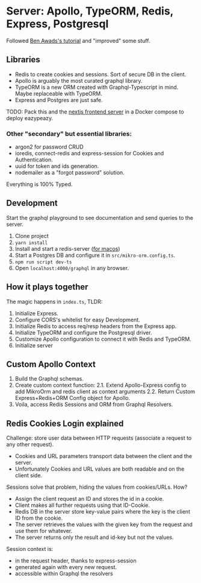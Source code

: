 # Server: Apollo, TypeORM, Redis, Express, Postgresql

Followed [Ben Awads's tutorial](https://www.youtube.com/watch?v=I6ypD7qv3Z8&ab_channel=BenAwad)
and "improved" some stuff.

## Libraries

* Redis to create cookies and sessions. Sort of secure DB in the client.
* Apollo is arguably the most curated graphql library.
* TypeORM is a new ORM created with Graphql-Typescript in mind. Maybe replaceable with TypeORM.
* Express and Postgres are just safe.

TODO: Pack this and the [nextjs frontend server](https://github.com/nvegater/client-nextjs-react)
in a Docker compose to deploy eazypeazy.

### Other "secondary" but essential libraries:
* argon2 for password CRUD
* ioredis, connect-redis and express-session for Cookies and Authentication.
* uuid for token and ids generation.
* nodemailer as a "forgot password" solution.

Everything is 100% Typed.

## Development

Start the graphql playground to see documentation and send queries to the server.

1. Clone project 
2. `yarn install`
3. Install and start a redis-server ([for macos](https://gist.github.com/tomysmile/1b8a321e7c58499ef9f9441b2faa0aa8))
4. Start a Postgres DB and configure it in `src/mikro-orm.config.ts`.
5. `npm run script dev-ts`
6. Open `localhost:4000/graphql` in any browser.

## How it plays together

The magic happens in `index.ts`, TLDR:

1. Initialize Express.
2. Configure CORS's whitelist for easy Development.
3. Initialize Redis to access req/resp headers from the Express app.
4. Initialize TypeORM and configure the Postgresql driver.
5. Customize Apollo configuration to connect it with Redis and TypeORM.
6. Initialize server

## Custom Apollo Context

1. Build the Graphql schemas.
2. Create custom context function:
    2.1. Extend Apollo-Express config to add MikroOrm and redis client as context arguments
    2.2. Return Custom Express+Redis+ORM Config object for Apollo. 
3. Voila, access Redis Sessions and ORM from Graphql Resolvers.

## Redis Cookies Login explained

Challenge: store user data between HTTP requests (associate a request to any other request).
* Cookies and URL parameters transport data between the client and the server.
* Unfortunately Cookies and URL values are both readable and on the client side.

Sessions solve that problem, hiding the values from cookies/URLs. How?
* Assign the client request an ID and stores the id in a cookie.
* Client makes all further requests using that ID-Cookie.
* Redis DB in the server store key-value pairs where the key is the client ID from the cookie. 
* The server retrieves the values with the given key from the request and use them for whatever.
* The server returns only the result and id-key but not the values.

Session context is: 
* in the request header, thanks to express-session
* generated again with every new request.
* accessible within Graphql the resolvers
